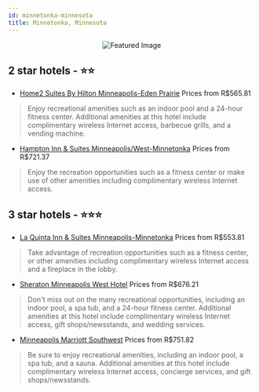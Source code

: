 ```yaml
---
id: minnetonka-minnesota
title: Minnetonka, Minnesota
---
```


<center><img src="https://i.travelapi.com/hotels/18000000/17400000/17394700/17394623/9a9e9c49_z.jpg" alt="Featured Image" /></center>


##  2 star hotels - ⭐️⭐️

-    [Home2 Suites By Hilton Minneapolis-Eden Prairie](https://us.hurb.com/hotels/minnetonka/home2-suites-by-hilton-minneapolis-eden-prairie-JNP-JP02690R?cmp=18055) Prices from R$565.81
   > Enjoy recreational amenities such as an indoor pool and a 24-hour fitness center. Additional amenities at this hotel include complimentary wireless Internet access, barbecue grills, and a vending machine.
-    [Hampton Inn & Suites Minneapolis/West-Minnetonka](https://us.hurb.com/hotels/minnetonka/hampton-inn-suites-minneapolis-west-minnetonka-JNP-JP407069?cmp=18055) Prices from R$721.37
   > Enjoy the recreation opportunities such as a fitness center or make use of other amenities including complimentary wireless Internet access.

##  3 star hotels - ⭐️⭐️⭐️

-    [La Quinta Inn & Suites Minneapolis-Minnetonka](https://us.hurb.com/hotels/minnetonka/la-quinta-inn-suites-minneapolis-minnetonka-JNP-JP038780?cmp=18055) Prices from R$553.81
   > Take advantage of recreation opportunities such as a fitness center, or other amenities including complimentary wireless Internet access and a fireplace in the lobby.
-    [Sheraton Minneapolis West Hotel](https://us.hurb.com/hotels/minnetonka/sheraton-minneapolis-west-hotel-JNP-JP182026?cmp=18055) Prices from R$676.21
   > Don't miss out on the many recreational opportunities, including an indoor pool, a spa tub, and a 24-hour fitness center. Additional amenities at this hotel include complimentary wireless Internet access, gift shops/newsstands, and wedding services.
-    [Minneapolis Marriott Southwest](https://us.hurb.com/hotels/minnetonka/minneapolis-marriott-southwest-JNP-JP079311?cmp=18055) Prices from R$751.82
   > Be sure to enjoy recreational amenities, including an indoor pool, a spa tub, and a sauna. Additional amenities at this hotel include complimentary wireless Internet access, concierge services, and gift shops/newsstands.
